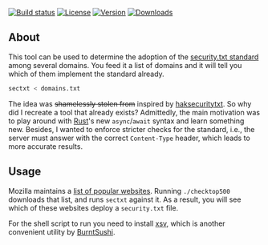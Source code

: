 [![Build status](https://img.shields.io/github/workflow/status/eikendev/sectxt/Main)](https://github.com/eikendev/sectxt/actions)
[![License](https://img.shields.io/crates/l/sectxt)](https://crates.io/crates/sectxt)
[![Version](https://img.shields.io/crates/v/sectxt)](https://crates.io/crates/sectxt)
[![Downloads](https://img.shields.io/crates/d/sectxt)](https://crates.io/crates/sectxt)

## About

This tool can be used to determine the adoption of the [security.txt standard](https://securitytxt.org/) among several domains.
You feed it a list of domains and it will tell you which of them implement the standard already.
```bash
sectxt < domains.txt
```

The idea was ~~shamelessly stolen from~~ inspired by [haksecuritytxt](https://github.com/hakluke/haksecuritytxt).
So why did I recreate a tool that already exists?
Admittedly, the main motivation was to play around with [Rust](https://www.rust-lang.org/)'s new `async`/`await` syntax and learn something new.
Besides, I wanted to enforce stricter checks for the standard, i.e., the server must answer with the correct `Content-Type` header, which leads to more accurate results.

## Usage

Mozilla maintains a [list of popular websites](https://moz.com/top500).
Running `./checktop500` downloads that list, and runs `sectxt` against it.
As a result, you will see which of these websites deploy a `security.txt` file.

For the shell script to run you need to install [xsv](https://github.com/BurntSushi/xsv), which is another convenient utility by [BurntSushi](https://github.com/BurntSushi).
